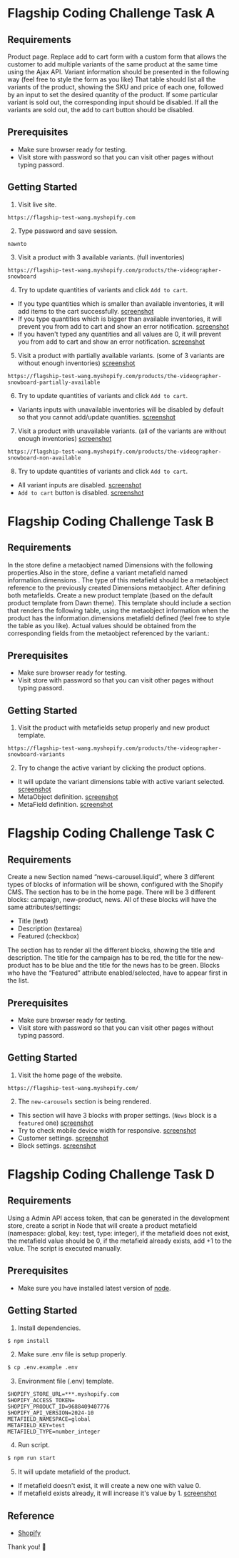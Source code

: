 # Flagship Coding Challenge Task A

## Requirements
Product page. Replace add to cart form with a custom form that allows the customer to
add multiple variants of the same product at the same time using the Ajax API.
Variant information should be presented in the following way (feel free to style the form as you like)
That table should list all the variants of the product, showing the SKU and price of each one, followed by an input to set the desired quantity of the product. If some particular variant is sold out, the corresponding input should be disabled. If all the variants are sold out, the add to cart button should be disabled.

## Prerequisites
- Make sure browser ready for testing.
- Visit store with password so that you can visit other pages without typing passord.

## Getting Started
1. Visit live site.
```
https://flagship-test-wang.myshopify.com
```
2. Type password and save session.
```
nawnto
```
3. Visit a product with 3 available variants. (full inventories)
```
https://flagship-test-wang.myshopify.com/products/the-videographer-snowboard
```
4. Try to update quantities of variants and click `Add to cart`.
- If you type quantities which is smaller than available inventories, it will add items to the cart successfully. [screenshot](https://prnt.sc/Nxc9sB2uhSDj)
- If you type quantities which is bigger than available inventories, it will prevent you from add to cart and show an error notification. [screenshot](https://prnt.sc/kLd6FnXJAk31)
- If you haven't typed any quantities and all values are 0, it will prevent you from add to cart and show an error notification. [screenshot](https://prnt.sc/qN4bIXwFibH4)

5. Visit a product with partially available variants. (some of 3 variants are without enough inventories) [screenshot](https://prnt.sc/zZACYtnU1LNh)
```
https://flagship-test-wang.myshopify.com/products/the-videographer-snowboard-partially-available
```
6. Try to update quantities of variants and click `Add to cart`.
- Variants inputs with unavailable inventories will be disabled by default so that you cannot add/update quantities. [screenshot](https://prnt.sc/WGwLUtZ86T8g)

7. Visit a product with unavailable variants. (all of the variants are without enough inventories) [screenshot](https://prnt.sc/iiEgICzRtULo)
```
https://flagship-test-wang.myshopify.com/products/the-videographer-snowboard-non-available
```

8. Try to update quantities of variants and click `Add to cart`.
- All variant inputs are disabled. [screenshot](https://prnt.sc/dffa1kai7zO3)
- `Add to cart` button is disabled. [screenshot](https://prnt.sc/dffa1kai7zO3)

# Flagship Coding Challenge Task B

## Requirements
In the store define a metaobject named Dimensions with the following properties.Also in the store, define a variant metafield named information.dimensions . The type of this metafield should be a metaobject reference to the previously created Dimensions metaobject.
After defining both metafields. Create a new product template (based on the default product template from Dawn theme). This template should include a section that renders the following table, using the metaobject information when the product has the information.dimensions metafield defined (feel free to style the table as you like). Actual values should be obtained from the corresponding fields from the metaobject referenced by the variant.:

## Prerequisites
- Make sure browser ready for testing.
- Visit store with password so that you can visit other pages without typing passord.

## Getting Started
1. Visit the product with metafields setup properly and new product template.
```
https://flagship-test-wang.myshopify.com/products/the-videographer-snowboard-variants
```

2. Try to change the active variant by clicking the product options.
- It will update the variant dimensions table with active variant selected. [screenshot](https://prnt.sc/6nf-7YlNUMMT)
- MetaObject definition. [screenshot](https://prnt.sc/6D-uhMVVxaOf)
- MetaField definition. [screenshot](https://prnt.sc/3nKMyD1TfBUU)

# Flagship Coding Challenge Task C

## Requirements
Create a new Section named “news-carousel.liquid”, where 3 different types of blocks of information will be shown, configured with the Shopify CMS. The section has to be in the home page.
There will be 3 different blocks: campaign, new-product, news. All of these blocks will have the same attributes/settings:
- Title (text)
- Description (textarea)
- Featured (checkbox)

The section has to render all the different blocks, showing the title and description. The title for the campaign has to be red, the title for the new-product has to be blue and the title for the news has to be green. Blocks who have the “Featured” attribute enabled/selected, have to appear first in the list.

## Prerequisites
- Make sure browser ready for testing.
- Visit store with password so that you can visit other pages without typing passord.

## Getting Started
1. Visit the home page of the website.
```
https://flagship-test-wang.myshopify.com/
```
2. The `new-carousels` section is being rendered.
- This section will have 3 blocks with proper settings. (`News` block is a `featured` one) [screenshot](https://prnt.sc/Cbz_H27GQR1r)
- Try to check mobile device width for responsive. [screenshot](https://prnt.sc/S2PTbAvvmkV3)
- Customer settings. [screenshot](https://prnt.sc/Yu_iqtSBzlYX)
- Block settings. [screenshot](https://prnt.sc/Op76I5g-R3PZ)

# Flagship Coding Challenge Task D

## Requirements
Using a Admin API access token, that can be generated in the development store, create a script in Node that will create a product metafield (namespace: global, key: test, type: integer), if the metafield does not exist, the metafield value should be 0, if the metafield already exists, add +1 to the value. The script is executed manually.

## Prerequisites
- Make sure you have installed latest version of [node](https://nodejs.org/en/).

## Getting Started
1. Install dependencies.
```bash
$ npm install
```

2. Make sure .env file is setup properly.
```bash
$ cp .env.example .env
```

3. Environment file (.env) template.
```
SHOPIFY_STORE_URL=***.myshopify.com
SHOPIFY_ACCESS_TOKEN=
SHOPIFY_PRODUCT_ID=9688409407776
SHOPIFY_API_VERSION=2024-10
METAFIELD_NAMESPACE=global
METAFIELD_KEY=test
METAFIELD_TYPE=number_integer
```

4. Run script.
```bash
$ npm run start
```

5. It will update metafield of the product.
- If metafield doesn't exist, it will create a new one with value 0.
- If metafield exists already, it will increase it's value by 1. [screenshot](https://prnt.sc/FAWgOe5Epdhg)

## Reference
- [Shopify ](https://aviationstack.com/documentation)

Thank you! :star_struck:
